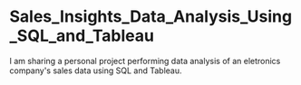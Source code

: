 # Sales_Insights_Data_Analysis_Using_SQL_and_Tableau

I am sharing a personal project performing data analysis of an eletronics company's sales data using SQL and Tableau.
